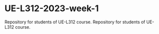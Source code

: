 # UE-L312-2023-week-1

Repository for students of UE-L312 course.
Repository for students of UE-L312 course.
